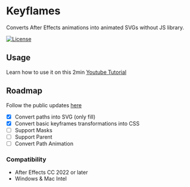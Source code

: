# Keyflames
Converts After Effects animations into animated SVGs without JS library.

[![License](https://img.shields.io/badge/beta-v0.1.0-ff1518)](https://github.com/Keyflames/Keyflames/releases/tag/v0.1.0-beta)

## Usage
Learn how to use it on this 2min [Youtube Tutorial](https://youtu.be/VHF-YszJEpA?si=xlR8_u-eN31ceyGe)

## Roadmap
Follow the public updates [here](https://github.com/orgs/Keyflames/projects/1)
- [x] Convert paths into SVG (only fill)
- [x] Convert basic keyframes transformations into CSS
- [ ] Support Masks
- [ ] Support Parent
- [ ] Convert Path Animation

### Compatibility

- After Effects CC 2022 or later
- Windows & Mac Intel

